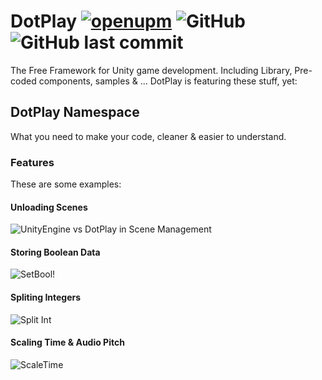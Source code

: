 # DotPlay [![openupm](https://img.shields.io/npm/v/com.matinmn87.dotplay?label=openupm&registry_uri=https://package.openupm.com)](https://openupm.com/packages/com.matinmn87.dotplay/) ![GitHub](https://img.shields.io/github/license/matinmn87/unity-dotplay) ![GitHub last commit](https://img.shields.io/github/last-commit/matinmn87/unity-dotplay)
The Free Framework for Unity game development. Including Library, Pre-coded components, samples & ... DotPlay is featuring these stuff, yet:
## DotPlay Namespace
What you need to make your code, cleaner & easier to understand.
### Features
These are some examples:
#### Unloading Scenes
![UnityEngine vs DotPlay in Scene Management](https://raw.githubusercontent.com/matinmn87/Unity-DotPlay/files/assets/img/UnloadDotPlay.png)
#### Storing Boolean Data
![SetBool!](https://raw.githubusercontent.com/matinmn87/Unity-DotPlay/files/assets/img/SetBoolDotPlay.png)
#### Spliting Integers
![Split Int](https://raw.githubusercontent.com/matinmn87/Unity-DotPlay/files/assets/img/IntagerSplitDotPlay.png)
#### Scaling Time & Audio Pitch
![ScaleTime](https://raw.githubusercontent.com/matinmn87/Unity-DotPlay/files/assets/img/ScaleTimeDotPlay.png)
